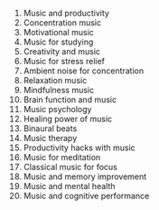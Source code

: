 1. Music and productivity
2. Concentration music
3. Motivational music
4. Music for studying
5. Creativity and music
6. Music for stress relief
7. Ambient noise for concentration
8. Relaxation music
9. Mindfulness music
10. Brain function and music
11. Music psychology
12. Healing power of music
13. Binaural beats
14. Music therapy
15. Productivity hacks with music
16. Music for meditation
17. Classical music for focus
18. Music and memory improvement
19. Music and mental health
20. Music and cognitive performance
